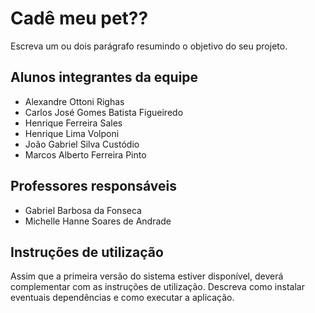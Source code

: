 # Cadê meu pet??

Escreva um ou dois parágrafo resumindo o objetivo do seu projeto.

## Alunos integrantes da equipe

* Alexandre Ottoni Righas
* Carlos José Gomes Batista Figueiredo
* Henrique Ferreira Sales
* Henrique Lima Volponi
* ⁠João Gabriel Silva Custódio
* Marcos Alberto Ferreira Pinto

## Professores responsáveis

* Gabriel Barbosa da Fonseca
* Michelle Hanne Soares de Andrade

## Instruções de utilização

Assim que a primeira versão do sistema estiver disponível, deverá complementar com as instruções de utilização. Descreva como instalar eventuais dependências e como executar a aplicação.



  











































  

  



